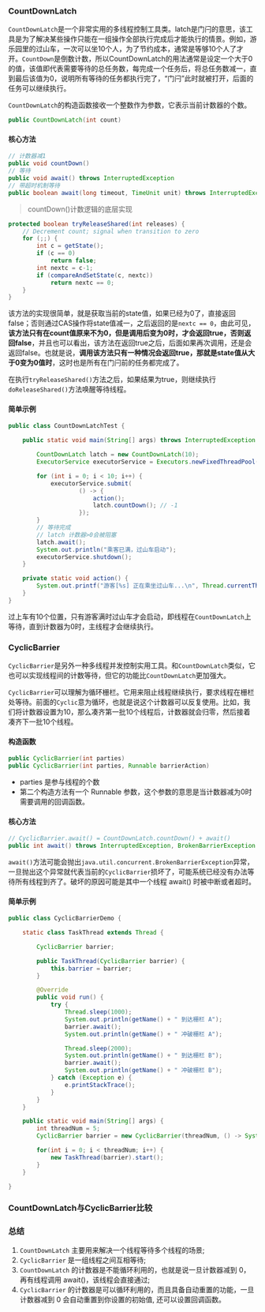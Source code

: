 ### CountDownLatch

`CountDownLatch`是一个非常实用的多线程控制工具类。latch是门闩的意思，该工具是为了解决某些操作只能在一组操作全部执行完成后才能执行的情景。例如，游乐园里的过山车，一次可以坐10个人，为了节约成本，通常是等够10个人了才开。`CountDown`是倒数计数，所以CountDownLatch的用法通常是设定一个大于0的值，该值即代表需要等待的总任务数，每完成一个任务后，将总任务数减一，直到最后该值为0，说明所有等待的任务都执行完了，“门闩”此时就被打开，后面的任务可以继续执行。

`CountDownLatch`的构造函数接收一个整数作为参数，它表示当前计数器的个数。

```java
public CountDownLatch(int count)
```

#### 核心方法

```java
// 计数器减1
public void countDown()
// 等待
public void await() throws InterruptedException
// 带超时机制等待
public boolean await(long timeout, TimeUnit unit) throws InterruptedException
```

> countDown()计数逻辑的底层实现

```java
protected boolean tryReleaseShared(int releases) {
    // Decrement count; signal when transition to zero
    for (;;) {
        int c = getState();
        if (c == 0)
            return false;
        int nextc = c-1;
        if (compareAndSetState(c, nextc))
            return nextc == 0;
    }
}
```

该方法的实现很简单，就是获取当前的state值，如果已经为0了，直接返回false；否则通过CAS操作将state值减一，之后返回的是`nextc == 0`，由此可见，**该方法只有在count值原来不为0，但是调用后变为0时，才会返回true，否则返回false**，并且也可以看出，该方法在返回true之后，后面如果再次调用，还是会返回false。也就是说，**调用该方法只有一种情况会返回true，那就是state值从大于0变为0值时**，这时也是所有在门闩前的任务都完成了。

在执行`tryReleaseShared()`方法之后，如果结果为true，则继续执行`doReleaseShared()`方法唤醒等待线程。

#### 简单示例

```java
public class CountDownLatchTest {

    public static void main(String[] args) throws InterruptedException {

        CountDownLatch latch = new CountDownLatch(10);
        ExecutorService executorService = Executors.newFixedThreadPool(10);

        for (int i = 0; i < 10; i++) {
            executorService.submit(
                    () -> {
                        action();
                        latch.countDown(); // -1
                    });
        }
        // 等待完成
        // latch 计数器>0会被阻塞
        latch.await();
        System.out.println("乘客已满，过山车启动");
        executorService.shutdown();
    }

    private static void action() {
        System.out.printf("游客[%s] 正在乘坐过山车...\n", Thread.currentThread().getName());
    }
}
```

过上车有10个位置，只有游客满时过山车才会启动，即线程在`CountDownLatch`上等待，直到计数器为0时，主线程才会继续执行。

### CyclicBarrier

`CyclicBarrier`是另外一种多线程并发控制实用工具。和`CountDownLatch`类似，它也可以实现线程间的计数等待，但它的功能比`CountDownLatch`更加强大。

`CyclicBarrier`可以理解为循环栅栏。它用来阻止线程继续执行，要求线程在栅栏处等待。前面的`Cyclic`意为循环，也就是说这个计数器可以反复使用。比如，我们将计数器设置为10，那么凑齐第一批10个线程后，计数器就会归零，然后接着凑齐下一批10个线程。

#### 构造函数

```java
public CyclicBarrier(int parties)
public CyclicBarrier(int parties, Runnable barrierAction)
```

- parties 是参与线程的个数
- 第二个构造方法有一个 Runnable 参数，这个参数的意思是当计数器减为0时需要调用的回调函数。

#### 核心方法

```java
// CyclicBarrier.await() = CountDownLatch.countDown() + await()
public int await() throws InterruptedException, BrokenBarrierException
```

`await()`方法可能会抛出`java.util.concurrent.BrokenBarrierException`异常，一旦抛出这个异常就代表当前的`CyclicBarrier`损坏了，可能系统已经没有办法等待所有线程到齐了。破坏的原因可能是其中一个线程 await() 时被中断或者超时。

#### 简单示例

```java
public class CyclicBarrierDemo {

    static class TaskThread extends Thread {

        CyclicBarrier barrier;

        public TaskThread(CyclicBarrier barrier) {
            this.barrier = barrier;
        }

        @Override
        public void run() {
            try {
                Thread.sleep(1000);
                System.out.println(getName() + " 到达栅栏 A");
                barrier.await();
                System.out.println(getName() + " 冲破栅栏 A");

                Thread.sleep(2000);
                System.out.println(getName() + " 到达栅栏 B");
                barrier.await();
                System.out.println(getName() + " 冲破栅栏 B");
            } catch (Exception e) {
                e.printStackTrace();
            }
        }
    }

    public static void main(String[] args) {
        int threadNum = 5;
        CyclicBarrier barrier = new CyclicBarrier(threadNum, () -> System.out.println("完成最后任务"));

        for(int i = 0; i < threadNum; i++) {
            new TaskThread(barrier).start();
        }
    }

}
```

### CountDownLatch与CyclicBarrier比较



### 总结

1. `CountDownLatch` 主要用来解决一个线程等待多个线程的场景;
2. `CyclicBarrier` 是一组线程之间互相等待;
3. `CountDownLatch` 的计数器是不能循环利用的，也就是说一旦计数器减到 0，再有线程调用 await()，该线程会直接通过;
4. `CyclicBarrier` 的计数器是可以循环利用的，而且具备自动重置的功能，一旦计数器减到 0 会自动重置到你设置的初始值, 还可以设置回调函数。